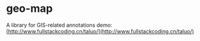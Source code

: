 # geo-map
A library for GIS-related annotations
demo: [http://www.fullstackcoding.cn/taluo/](http://www.fullstackcoding.cn/taluo/)
